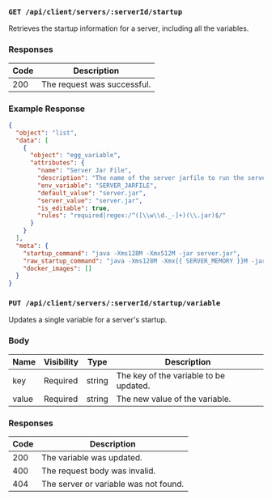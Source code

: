 ### `GET /api/client/servers/:serverId/startup`

Retrieves the startup information for a server, including all the variables.

### Responses

| Code | Description                 |
| ---- | --------------------------- |
| 200  | The request was successful. |

### Example Response

```json
{
  "object": "list",
  "data": [
    {
      "object": "egg_variable",
      "attributes": {
        "name": "Server Jar File",
        "description": "The name of the server jarfile to run the server with.",
        "env_variable": "SERVER_JARFILE",
        "default_value": "server.jar",
        "server_value": "server.jar",
        "is_editable": true,
        "rules": "required|regex:/^([\\w\\d._-]+)(\\.jar)$/"
      }
    }
  ],
  "meta": {
    "startup_command": "java -Xms128M -Xmx512M -jar server.jar",
    "raw_startup_command": "java -Xms128M -Xmx{{ SERVER_MEMORY }}M -jar {{ SERVER_JARFILE }",
    "docker_images": []
  }
}
```

### `PUT /api/client/servers/:serverId/startup/variable`

Updates a single variable for a server's startup.

### Body

| Name  | Visibility | Type   | Description                            |
| ----- | ---------- | ------ | -------------------------------------- |
| key   | Required   | string | The key of the variable to be updated. |
| value | Required   | string | The new value of the variable.         |

### Responses

| Code | Description                           |
| ---- | ------------------------------------- |
| 200  | The variable was updated.             |
| 400  | The request body was invalid.         |
| 404  | The server or variable was not found. |
